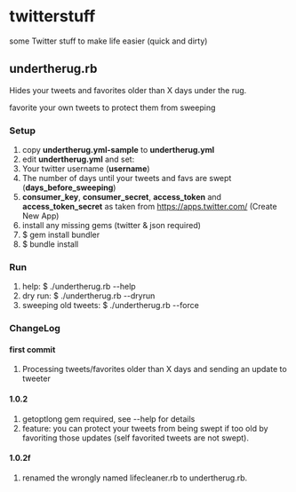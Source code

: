 # twitterstuff

some Twitter stuff to make life easier (quick and dirty)

## undertherug.rb

Hides your tweets and favorites older than X days under the rug.

favorite your own tweets to protect them from sweeping

### Setup

1. copy **undertherug.yml-sample** to **undertherug.yml**
2. edit **undertherug.yml** and set:
 1. Your twitter username (**username**)
 2. The number of days until your tweets and favs are swept (**days_before_sweeping**)
 3. **consumer_key**, **consumer_secret**, **access_token** and **access_token_secret** as taken from https://apps.twitter.com/ (Create New App)
3. install any missing gems (twitter & json required)
 1. $ gem install bundler
 2. $ bundle install

### Run

1. help: $ ./undertherug.rb --help
2. dry run: $ ./undertherug.rb --dryrun
3. sweeping old tweets: $ ./undertherug.rb --force


### ChangeLog

#### first commit

1. Processing tweets/favorites older than X days  and sending an update to tweeter

#### 1.0.2

1. getoptlong gem required, see --help for details
2. feature: you can protect your tweets from being swept if too old by favoriting those updates (self favorited tweets are not swept).

#### 1.0.2f

1. renamed the wrongly named lifecleaner.rb to undertherug.rb.